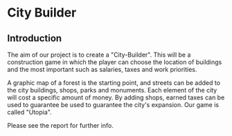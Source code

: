 # City Builder
## Introduction 

The aim of our project is to create a "City-Builder". This will be a construction game in which the player can choose the location of buildings and the most important such as salaries, taxes and work priorities.

A graphic map of a forest is the starting point, and streets can be added to the city buildings, shops, parks and monuments. Each element of the city will cost a specific amount of money. By adding shops, earned taxes can be used to guarantee be used to guarantee the city's expansion. 
Our game is called "Utopia".

Please see the report for further info.
